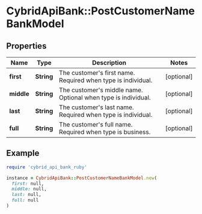 # CybridApiBank::PostCustomerNameBankModel

## Properties

| Name | Type | Description | Notes |
| ---- | ---- | ----------- | ----- |
| **first** | **String** | The customer&#39;s first name. Required when type is individual. | [optional] |
| **middle** | **String** | The customer&#39;s middle name. Optional when type is individual. | [optional] |
| **last** | **String** | The customer&#39;s last name. Required when type is individual. | [optional] |
| **full** | **String** | The customer&#39;s full name. Required when type is business. | [optional] |

## Example

```ruby
require 'cybrid_api_bank_ruby'

instance = CybridApiBank::PostCustomerNameBankModel.new(
  first: null,
  middle: null,
  last: null,
  full: null
)
```

